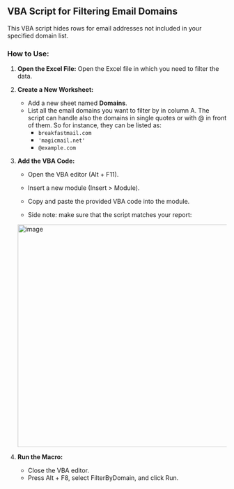 ## VBA Script for Filtering Email Domains

This VBA script hides rows for email addresses not included in your specified domain list.

### How to Use:

1. **Open the Excel File:**
   Open the Excel file in which you need to filter the data.

2. **Create a New Worksheet:**
   - Add a new sheet named **Domains**.
   - List all the email domains you want to filter by in column A. The script can handle also the domains in single quotes or with @ in front of them. So for instance, they can be listed as:
     - `breakfastmail.com`
     - `'magicmail.net'`
     - `@example.com`

3. **Add the VBA Code:**
   - Open the VBA editor (Alt + F11).
   - Insert a new module (Insert > Module).
   - Copy and paste the provided VBA code into the module.
  
   - Side note: make sure that the script matches your report:
  
   <img width="512" alt="image" src="https://github.com/lukas-lacko/kontent.ai/assets/80037957/64aab411-2d1d-4298-8e1d-9b87101a357c">
   
4. **Run the Macro:**
   - Close the VBA editor.
   - Press Alt + F8, select FilterByDomain, and click Run.

